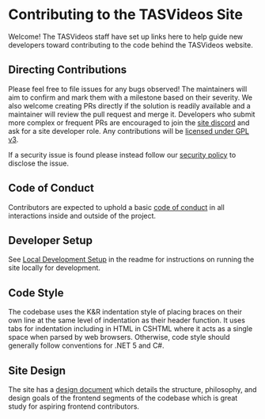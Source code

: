 # Contributing to the TASVideos Site

Welcome! The TASVideos staff have set up links here to help guide new developers toward contributing to the code behind the TASVideos website.

## Directing Contributions

Please feel free to file issues for any bugs observed! The maintainers will aim to confirm and mark them with a milestone based on their severity. We also welcome creating PRs directly if the solution is readily available and a maintainer will review the pull request and merge it. Developers who submit more complex or frequent PRs are encouraged to join the [site discord](http://tasvideos.org/DiscordServer.html) and ask for a site developer role. Any contributions will be [licensed under GPL v3](License).

If a security issue is found please instead follow our [security policy](SECURITY) to disclose the issue.

## Code of Conduct

Contributors are expected to uphold a basic [code of conduct](CODE_OF_CONDUCT) in all interactions inside and outside of the project.

## Developer Setup

See [Local Development Setup](README#local-development-setup) in the readme for instructions on running the site locally for development.

## Code Style

The codebase uses the K&R indentation style of placing braces on their own line at the same level of indentation as their header function. It uses tabs for indentation including in HTML in CSHTML where it acts as a single space when parsed by web browsers. Otherwise, code style should generally follow conventions for .NET 5 and C#.

## Site Design

The site has a [design document](DESiGN-SPEC) which details the structure, philosophy, and design goals of the frontend segments of the codebase which is great study for aspiring frontend contributors.
